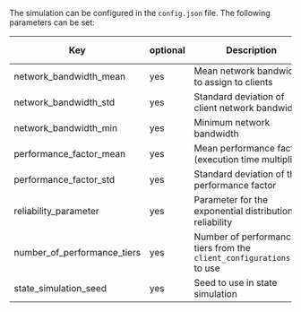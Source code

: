 The simulation can be configured in the ```config.json``` file. The following parameters can be set:

| Key                         | optional | Description                                                             | Min | Max | Default Value        | Example Value |
|-----------------------------|----------|-------------------------------------------------------------------------|-----|-----|----------------------|---------------|
| network_bandwidth_mean      | yes      | Mean network bandwidth to assign to clients                             | -   | -   | 20.0                 | 10            |
| network_bandwidth_std       | yes      | Standard deviation of client network bandwidth                          | -   | -   | 10.0                 | 10            |
| network_bandwidth_min       | yes      | Minimum network bandwidth                                               | 0.0 | -   | 0.0                  | 0             |
| performance_factor_mean     | yes      | Mean performance factor (execution time multiplier)                     | -   | -   | 1.0                  | 1             |
| performance_factor_std      | yes      | Standard deviation of the performance factor                            | -   | -   | 0.2                  | 0.2           |
| reliability_parameter       | yes      | Parameter for the exponential distribution of reliability               | -   | -   | 10.0                 | 10.0          |
| number_of_performance_tiers | yes      | Number of performance tiers from the `client_configurations.csv` to use | 1   | -   | 4                    | 4             |
| state_simulation_seed       | yes      | Seed to use in state simulation                                         | 0   | -   | 12367123871238713871 | -             |